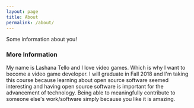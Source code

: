```yaml
---
layout: page
title: About
permalink: /about/
---
```


Some information about you!

### More Information

My name is Lashana Tello and I love video games. Which is why I want to become a video game developer. I will graduate in Fall 2018 and I'm taking this course because learning about open source software seemed interesting and having open source software is important for the advancement of technology. Being able to meaningfully contribute to someone else's work/software simply because you like it is amazing.

